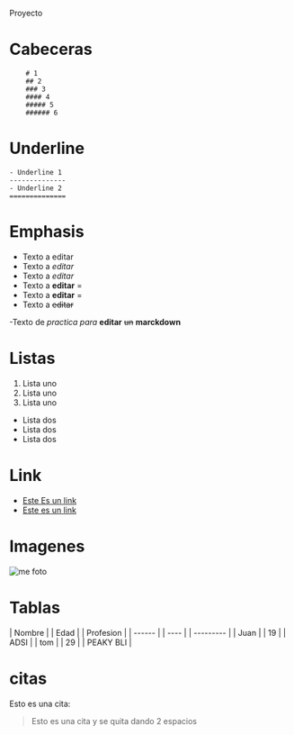 Proyecto
# Cabeceras 
		# 1
		## 2
	    ### 3
		#### 4
		##### 5
		###### 6
	
# Underline 
	- Underline 1
	--------------
	- Underline 2 
	==============
		
# Emphasis
	
- Texto a editar
- Texto a _editar_
- Texto a *editar*
- Texto a **editar**     =
- Texto a __editar__ 	 =
- Texto a ~~editar~~
		
-Texto de _practica_ *para* __editar__ ~~un~~ **marckdown**

# Listas

1. Lista uno
2. Lista uno 
3. Lista uno

- Lista dos
- Lista dos
- Lista dos

# Link 
- <a href="http://www.google.com">Este Es un link</a>
- [Este es un link](http://www.google.com)

# Imagenes
![me foto ](https://vignette.wikia.nocookie.net/narutofanones/images/8/8d/Nagato_Parte_I.png/revision/latest?cb=20151013200532&path-prefix=es)

# Tablas
 
| Nombre | | Edad | | Profesion |
| ------ | | ---- | | --------- |
| Juan   | | 19   | | ADSI      |
| tom    | | 29   | | PEAKY BLI |

# citas

Esto es una cita:

> Esto es una cita y se quita dando 2 espacios

